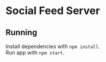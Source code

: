 # Social Feed Server

## Running

Install dependencies with `npm install`.  
Run app with `npm start`.
